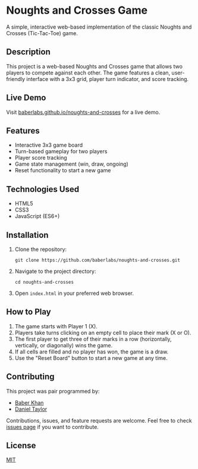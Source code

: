 # Noughts and Crosses Game

A simple, interactive web-based implementation of the classic Noughts and Crosses (Tic-Tac-Toe) game.

## Description

This project is a web-based Noughts and Crosses game that allows two players to compete against each other. The game features a clean, user-friendly interface with a 3x3 grid, player turn indicator, and score tracking.

## Live Demo

Visit [baberlabs.github.io/noughts-and-crosses](https://baberlabs.github.io/noughts-and-crosses/) for a live demo.

## Features

-   Interactive 3x3 game board
-   Turn-based gameplay for two players
-   Player score tracking
-   Game state management (win, draw, ongoing)
-   Reset functionality to start a new game

## Technologies Used

-   HTML5
-   CSS3
-   JavaScript (ES6+)

## Installation

1. Clone the repository:
    ```
    git clone https://github.com/baberlabs/noughts-and-crosses.git
    ```
2. Navigate to the project directory:
    ```
    cd noughts-and-crosses
    ```
3. Open `index.html` in your preferred web browser.

## How to Play

1. The game starts with Player 1 (X).
2. Players take turns clicking on an empty cell to place their mark (X or O).
3. The first player to get three of their marks in a row (horizontally, vertically, or diagonally) wins the game.
4. If all cells are filled and no player has won, the game is a draw.
5. Use the "Reset Board" button to start a new game at any time.

## Contributing

This project was pair programmed by:

-   [Baber Khan](https://github.com/baberlabs)
-   [Daniel Taylor](https://github.com/DTCoding01)

Contributions, issues, and feature requests are welcome. Feel free to check [issues page](https://github.com/your-username/noughts-and-crosses/issues) if you want to contribute.

## License

[MIT](https://choosealicense.com/licenses/mit/)
